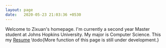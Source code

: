 ```yaml
---
layout: page
date:   2020-05-23 21:03:36 +0530
---
```


Welcome to Zixuan's homepage. I'm currently a second year Master student at Johns Hopkins University. My major is Computer Science. This my [Resume](https://yaozixuan.github.io/resume.pdf/)
\todo{More function of this page is still under development.}	